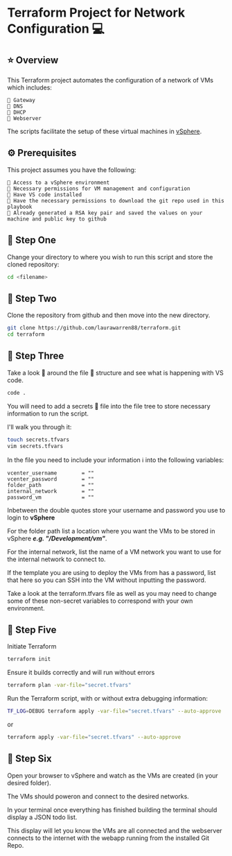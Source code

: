 # **Terraform Project for Network Configuration** 💻

## ⭐️ Overview

This Terraform project automates the configuration of a network of VMs which includes:

```text
🔹 Gateway
🔹 DNS
🔹 DHCP
🔹 Webserver
```

The scripts facilitate the setup of these virtual machines in [vSphere](https://vcenter.easlab.co.uk).

## ⚙️ Prerequisites

This project assumes you have the following:

```text
🔸 Access to a vSphere environment
🔸 Necessary permissions for VM management and configuration
🔸 Have VS code installed
🔸 Have the necessary permissions to download the git repo used in this playbook
🔸 Already generated a RSA key pair and saved the values on your machine and public key to github
```

## 🐾 Step One

Change your directory to where you wish to run this script and store the cloned repository:

```bash
cd <filename>
```

## 🐾 Step Two

Clone the repository from github and then move into the new directory.

```bash
git clone https://github.com/laurawarren88/terraform.git
cd terraform
```

## 🐾 Step Three

Take a look 👀 around the file 📂 structure and see what is happening with VS code.

```bash
code .
```

You will need to add a secrets 🤫 file into the file tree to store necessary information to run the script.

I'll walk you through it:

```bash
touch secrets.tfvars
vim secrets.tfvars
```

In the file you need to include your information ℹ️ into the following variables:

```text
vcenter_username        = ""
vcenter_password        = ""
folder_path             = ""
internal_network        = ""
password_vm             = ""
```

Inbetween the double quotes store your username and password you use to login to **vSphere** 

For the folder path list a location where you want the VMs to be stored in vSphere ***e.g. "/Development/vm"***.

For the internal network, list the name of a VM network you want to use for the internal network to connect to.

If the template you are using to deploy the VMs from has a password, list that here so you can SSH into the VM without inputting the password.

Take a look at the terraform.tfvars file as well as you may need to change some of these non-secret variables to correspond with your own environment.

## 🐾 Step Five

Initiate Terraform

```bash
terraform init
```

Ensure it builds correctly and will run without errors

```bash
terraform plan -var-file="secret.tfvars"
```

Run the Terraform script, with or without extra debugging information:

```bash
TF_LOG=DEBUG terraform apply -var-file="secret.tfvars" --auto-approve
```

or

```bash
terraform apply -var-file="secret.tfvars" --auto-approve
```

## 🐾 Step Six

Open your browser to vSphere and watch as the VMs are created (in your desired folder).

The VMs should poweron and connect to the desired networks.

In your terminal once everything has finished building the terminal should display a JSON todo list.

This display will let you know the VMs are all connected and the webserver connects to the internet with the webapp running from the installed Git Repo.